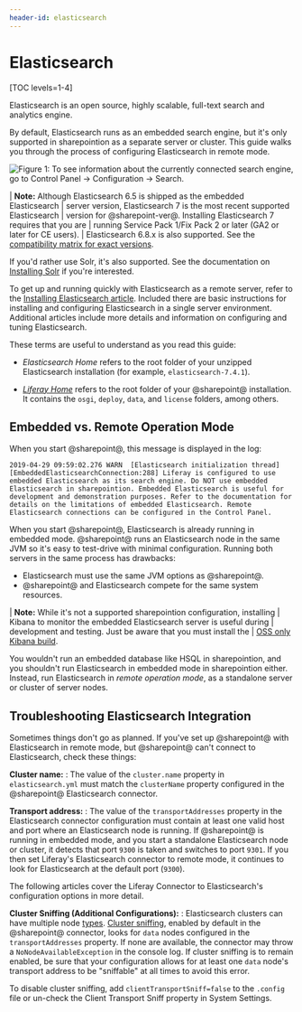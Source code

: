 ```yaml
---
header-id: elasticsearch
---
```


# Elasticsearch

[TOC levels=1-4]

Elasticsearch is an open source, highly scalable, full-text search and
analytics engine.

By default, Elasticsearch runs as an embedded search engine, but it's only
supported in sharepointion as a separate server or cluster. This guide walks you
through the process of configuring Elasticsearch in remote mode.

![Figure 1: To see information about the currently connected search engine, go to _Control Panel_ &rarr; _Configuration_ &rarr; _Search_.](../../../images/search-admin-engineinfo.png)

| **Note:** Although Elasticsearch 6.5 is shipped as the embedded Elasticsearch
| server version, Elasticsearch 7 is the most recent supported Elasticsearch
| version for @sharepoint-ver@. Installing Elasticsearch 7 requires that you are
| running Service Pack 1/Fix Pack 2 or later (GA2 or later for CE users).
| Elasticsearch 6.8.x is also supported. See the [compatibility matrix for exact versions](https://www.liferay.com/documents/10182/246659966/Liferay+DXP+7.2+Compatibility+Matrix.pdf/ed234765-db47-c4ad-7c82-2acb4c73b0f9).

If you'd rather use Solr, it's also supported. See the documentation on
[Installing Solr](/docs/7-2/deploy/-/knowledge_base/d/installing-solr) 
if you're interested.

To get up and running quickly with Elasticsearch as a remote server, refer to
the 
[Installing Elasticsearch article](/docs/7-2/deploy/-/knowledge_base/d/installing-elasticsearch).
Included there are basic instructions for installing and configuring
Elasticsearch in a single server environment. Additional articles include more
details and information on configuring and tuning Elasticsearch. 

These terms are useful to understand as you read this guide:

-  *Elasticsearch Home* refers to the root folder of your unzipped Elasticsearch
   installation (for example, `elasticsearch-7.4.1`). 

-  [*Liferay Home*](/docs/7-2/deploy/-/knowledge_base/d/liferay-home)
   refers to the root folder of your @sharepoint@ installation. It contains the
   `osgi`, `deploy`, `data`, and `license` folders, among others.

## Embedded vs. Remote Operation Mode

When you start @sharepoint@, this message is displayed in the log: 

    2019-04-29 09:59:02.276 WARN  [Elasticsearch initialization thread][EmbeddedElasticsearchConnection:288] Liferay is configured to use embedded Elasticsearch as its search engine. Do NOT use embedded Elasticsearch in sharepointion. Embedded Elasticsearch is useful for development and demonstration purposes. Refer to the documentation for details on the limitations of embedded Elasticsearch. Remote Elasticsearch connections can be configured in the Control Panel.

When you start @sharepoint@, Elasticsearch is already running in embedded mode.
@sharepoint@ runs an Elasticsearch node in the same JVM so it's easy to test-drive
with minimal configuration. Running both servers in the same process has
drawbacks:

-  Elasticsearch must use the same JVM options as @sharepoint@.
-  @sharepoint@ and Elasticsearch compete for the same system resources. 

| **Note:** While it's not a supported sharepointion configuration, installing
| Kibana to monitor the embedded Elasticsearch server is useful during
| development and testing. Just be aware that you must install the
| [OSS only Kibana build](https://www.elastic.co/downloads/kibana-oss).

You wouldn't run an embedded database like HSQL in sharepointion, and you shouldn't
run Elasticsearch in embedded mode in sharepointion either. Instead, run
Elasticsearch in *remote operation mode*, as a standalone server or cluster of
server nodes.

## Troubleshooting Elasticsearch Integration

Sometimes things don't go as planned. If you've set up @sharepoint@ with
Elasticsearch in remote mode, but @sharepoint@ can't connect to Elasticsearch, check
these things:

**Cluster name:** 
: The value of the `cluster.name` property in `elasticsearch.yml` must match
the `clusterName` property configured in the @sharepoint@ Elasticsearch connector.

**Transport address:** 
: The value of the `transportAddresses` property in the Elasticsearch connector
configuration must contain at least one valid host and port where an
Elasticsearch node is running. If @sharepoint@ is running in embedded mode, and
you start a standalone Elasticsearch node or cluster, it detects that port
`9300` is taken and switches to port `9301`. If you then set Liferay's
Elasticsearch connector to remote mode, it continues to look for Elasticsearch
at the default port (`9300`).

The following articles cover the Liferay Connector to Elasticsearch's
configuration options in more detail.

**Cluster Sniffing (Additional Configurations):**
: Elasticsearch clusters can have multiple node 
[types](https://www.elastic.co/guide/en/elasticsearch/reference/7.x/modules-node.html#modules-node).
[Cluster sniffing](https://www.elastic.co/guide/en/elasticsearch/client/java-api/7.x/transport-client.html), 
enabled by default in the @sharepoint@ connector, looks for `data` nodes
configured in the `transportAddresses` property. If none are available, the
connector may throw a `NoNodeAvailableException` in the console log. If cluster
sniffing is to remain enabled, be sure that your configuration allows for at
least one `data` node's transport address to be "sniffable" at all times to
avoid this error.

To disable cluster sniffing, add `clientTransportSniff=false` to the `.config`
file or un-check the Client Transport Sniff property in System Settings.
